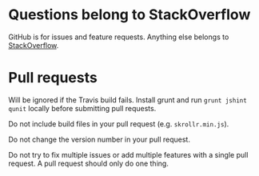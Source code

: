 Questions belong to StackOverflow
=====

GitHub is for issues and feature requests. Anything else belongs to [StackOverflow](http://stackoverflow.com/questions/ask?tags=skrollr).

Pull requests
=====

Will be ignored if the Travis build fails. Install grunt and run `grunt jshint qunit` locally before submitting pull requests.

Do not include build files in your pull request (e.g. `skrollr.min.js`).

Do not change the version number in your pull request.

Do not try to fix multiple issues or add multiple features with a single pull request. A pull request should only do one thing.